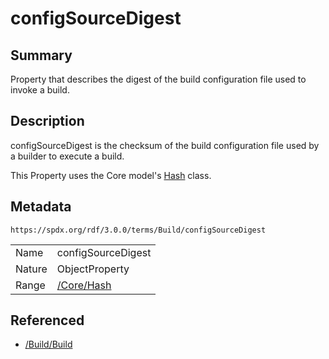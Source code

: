 <!-- Automatically generated by spec-parser v2.3.0 on 2024-07-09T17:43:37.025898+00:00 -->
<!-- SPDX-License-Identifier: Community-Spec-1.0 -->

# configSourceDigest

## Summary

Property that describes the digest of the build configuration file used to
invoke a build.


## Description

configSourceDigest is the checksum of the build configuration file used by a
builder to execute a build.

This Property uses the Core model's [Hash](../../Core/Classes/Hash.md) class.


## Metadata

`https://spdx.org/rdf/3.0.0/terms/Build/configSourceDigest`


| | |
|---|---|
| Name | configSourceDigest |
| Nature | ObjectProperty |
| Range | [/Core/Hash](../../Core/Classes/Hash.md) |




## Referenced

- [/Build/Build](../../Build/Classes/Build.md)

